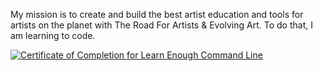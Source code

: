 My mission is to create and build the best artist education and tools for artists on the planet with The Road For Artists & Evolving Art. To do that, I am learning to code.

<a href="https://www.learnenough.com/certificates/3d12c0bd"><img src="https://www.learnenough.com/certificates/3d12c0bd/command-line-tutorial.svg" alt="Certificate of Completion for Learn Enough Command Line"></a>
